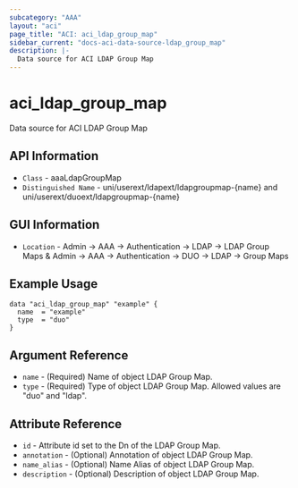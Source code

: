 ```yaml
---
subcategory: "AAA"
layout: "aci"
page_title: "ACI: aci_ldap_group_map"
sidebar_current: "docs-aci-data-source-ldap_group_map"
description: |-
  Data source for ACI LDAP Group Map
---
```


# aci_ldap_group_map #

Data source for ACI LDAP Group Map


## API Information ##

* `Class` - aaaLdapGroupMap
* `Distinguished Name` - uni/userext/ldapext/ldapgroupmap-{name} and uni/userext/duoext/ldapgroupmap-{name}

## GUI Information ##

* `Location` - Admin -> AAA -> Authentication -> LDAP -> LDAP Group Maps & Admin -> AAA -> Authentication -> DUO -> LDAP -> Group Maps


## Example Usage ##

```hcl
data "aci_ldap_group_map" "example" {
  name  = "example"
  type  = "duo"
}
```

## Argument Reference ##

* `name` - (Required) Name of object LDAP Group Map.
* `type` - (Required) Type of object LDAP Group Map. Allowed values are "duo" and "ldap".

## Attribute Reference ##
* `id` - Attribute id set to the Dn of the LDAP Group Map.
* `annotation` - (Optional) Annotation of object LDAP Group Map.
* `name_alias` - (Optional) Name Alias of object LDAP Group Map.
* `description` - (Optional) Description of object LDAP Group Map.
